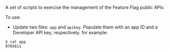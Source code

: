 A set of scripts to exercise the management of the Feature Flag public APIs

To use:

- Update two files: `app` and `apikey`. Populate them with an app ID and
a Developer API key, respectively. for example:

```
$ cat app
9705611
```